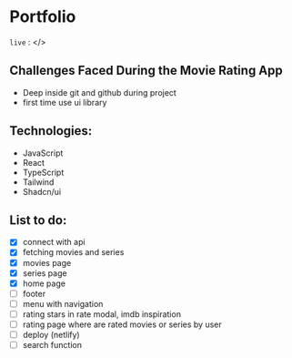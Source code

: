 # Portfolio

`live` : </>

## Challenges Faced During the Movie Rating App

- Deep inside git and github during project
- first time use ui library

## Technologies:

- JavaScript
- React
- TypeScript
- Tailwind
- Shadcn/ui

## List to do:

- [x] connect with api
- [x] fetching movies and series
- [x] movies page
- [x] series page
- [x] home page
- [ ] footer
- [ ] menu with navigation
- [ ] rating stars in rate modal, imdb inspiration
- [ ] rating page where are rated movies or series by user
- [ ] deploy (netlify)
- [ ] search function
